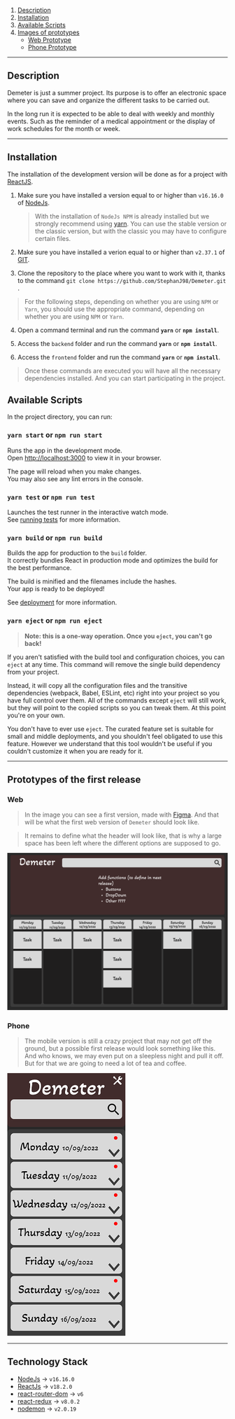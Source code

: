 1. [Description](#description)
2. [Installation](#installation)
3. [Available Scripts](#available-scripts)
4. [Images of prototypes](#prototypes-of-the-first-release)
    * [Web Prototype](#web)
    * [Phone Prototype](#phone)

***

## __Description__

Demeter is just a summer project. Its purpose is to offer an electronic space where you can save and organize the different tasks to be carried out.

In the long run it is expected to be able to deal with weekly and monthly events. Such as the reminder of a medical appointment or the display of work schedules for the month or week.

***

## __Installation__

The installation of the development version will be done as for a project with [ReactJS](https://reactjs.org/).

1. Make sure you have installed a version equal to or higher than `v16.16.0` of [NodeJs](https://nodejs.org/en/).
    > With the installation of `NodeJs NPM` is already installed but we strongly recommend using [yarn](https://yarnpkg.com/). You can use the stable version or the classic version, but with the classic you may have to configure certain files.

2. Make sure you have installed a verion equal to or higher than `v2.37.1` of [GIT](https://git-scm.com/).

3. Clone the repository to the place where you want to work with it, thanks to the command `git clone https://github.com/StephanJ98/Demeter.git` .

> For the following steps, depending on whether you are using `NPM` or `Yarn`, you should use the appropriate command, depending on whether you are using `NPM` or `Yarn`. 

4. Open a command terminal and run the command __`yarn`__ or __`npm install`__.

5. Access the `backend` folder and run the command __`yarn`__ or __`npm install`__.

6. Access the `frontend` folder and run the command __`yarn`__ or __`npm install`__.

> Once these commands are executed you will have all the necessary dependencies installed. And you can start participating in the project.

## Available Scripts

In the project directory, you can run:

### `yarn start` or `npm run start`

Runs the app in the development mode.\
Open [http://localhost:3000](http://localhost:3000) to view it in your browser.

The page will reload when you make changes.\
You may also see any lint errors in the console.

### `yarn test` or `npm run test`

Launches the test runner in the interactive watch mode.\
See [running tests](https://facebook.github.io/create-react-app/docs/running-tests) for more information.

### `yarn build` or `npm run build`

Builds the app for production to the `build` folder.\
It correctly bundles React in production mode and optimizes the build for the best performance.

The build is minified and the filenames include the hashes.\
Your app is ready to be deployed!

See  [deployment](https://facebook.github.io/create-react-app/docs/deployment) for more information.

### `yarn eject` or `npm run eject`

> **Note: this is a one-way operation. Once you `eject`, you can't go back!**

If you aren't satisfied with the build tool and configuration choices, you can `eject` at any time. This command will remove the single build dependency from your project.

Instead, it will copy all the configuration files and the transitive dependencies (webpack, Babel, ESLint, etc) right into your project so you have full control over them. All of the commands except `eject` will still work, but they will point to the copied scripts so you can tweak them. At this point you're on your own.

You don't have to ever use `eject`. The curated feature set is suitable for small and middle deployments, and you shouldn't feel obligated to use this feature. However we understand that this tool wouldn't be useful if you couldn't customize it when you are ready for it.

***

## __Prototypes of the first release__

### __Web__

> In the image you can see a first version, made with [Figma](https://www.figma.com/). And that will be what the first web version of `Demeter` should look like.

> It remains to define what the header will look like, that is why a large space has been left where the different options are supposed to go.

![Prototype Web](Documents/DemeterWeb.png)

### __Phone__

> The mobile version is still a crazy project that may not get off the ground, but a possible first release would look something like this. \
And who knows, we may even put on a sleepless night and pull it off. But for that we are going to need a lot of tea and coffee.

![Prototype Phone](Documents/DemeterPhone.png)

***

## __Technology Stack__

* [NodeJs](https://nodejs.org/en/) &rarr; `v16.16.0`
* [ReactJs](https://reactjs.org/) &rarr; `v18.2.0`
* [react-router-dom](https://reactrouter.com/) &rarr; `v6`
* [react-redux](https://react-redux.js.org/) &rarr; `v8.0.2`
* [nodemon](https://nodemon.io/) &rarr; `v2.0.19`